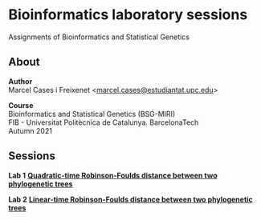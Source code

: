 # Bioinformatics laboratory sessions

Assignments of Bioinformatics and Statistical Genetics

## About

**Author**  
Marcel Cases i Freixenet &lt;marcel.cases@estudiantat.upc.edu&gt;

**Course**  
Bioinformatics and Statistical Genetics (BSG-MIRI)  
FIB - Universitat Politècnica de Catalunya. BarcelonaTech  
Autumn 2021  

## Sessions

**Lab 1** [**Quadratic-time Robinson-Foulds distance between two phylogenetic trees**](robinson-foulds-quadratic-time/main.ipynb)

**Lab 2** [**Linear-time Robinson-Foulds distance between two phylogenetic trees**](robinson-foulds-linear-time/main.ipynb)
